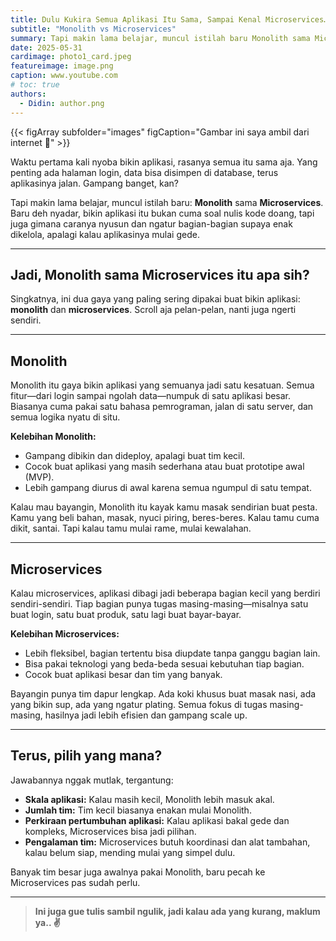 ```yaml
---
title: Dulu Kukira Semua Aplikasi Itu Sama, Sampai Kenal Microservices…
subtitle: "Monolith vs Microservices"
summary: Tapi makin lama belajar, muncul istilah baru Monolith sama Microservices. Baru deh nyadar, bikin aplikasi itu bukan cuma soal nulis kode doang
date: 2025-05-31
cardimage: photo1_card.jpeg
featureimage: image.png
caption: www.youtube.com
# toc: true
authors:
  - Didin: author.png
---
```

{{< figArray subfolder="images" figCaption="Gambar ini saya ambil dari internet :wave:" >}}

Waktu pertama kali nyoba bikin aplikasi, rasanya semua itu sama aja. Yang penting ada halaman login, data bisa disimpen di database, terus aplikasinya jalan. Gampang banget, kan?

Tapi makin lama belajar, muncul istilah baru: **Monolith** sama **Microservices**. Baru deh nyadar, bikin aplikasi itu bukan cuma soal nulis kode doang, tapi juga gimana caranya nyusun dan ngatur bagian-bagian supaya enak dikelola, apalagi kalau aplikasinya mulai gede.

---

## Jadi, Monolith sama Microservices itu apa sih?

Singkatnya, ini dua gaya yang paling sering dipakai buat bikin aplikasi: **monolith** dan **microservices**.
Scroll aja pelan-pelan, nanti juga ngerti sendiri.

---

## Monolith

Monolith itu gaya bikin aplikasi yang semuanya jadi satu kesatuan. Semua fitur—dari login sampai ngolah data—numpuk di satu aplikasi besar. Biasanya cuma pakai satu bahasa pemrograman, jalan di satu server, dan semua logika nyatu di situ.

**Kelebihan Monolith:**

- Gampang dibikin dan dideploy, apalagi buat tim kecil.
- Cocok buat aplikasi yang masih sederhana atau buat prototipe awal (MVP).
- Lebih gampang diurus di awal karena semua ngumpul di satu tempat.

Kalau mau bayangin, Monolith itu kayak kamu masak sendirian buat pesta. Kamu yang beli bahan, masak, nyuci piring, beres-beres. Kalau tamu cuma dikit, santai. Tapi kalau tamu mulai rame, mulai kewalahan.

---

## Microservices

Kalau microservices, aplikasi dibagi jadi beberapa bagian kecil yang berdiri sendiri-sendiri. Tiap bagian punya tugas masing-masing—misalnya satu buat login, satu buat produk, satu lagi buat bayar-bayar.

**Kelebihan Microservices:**

- Lebih fleksibel, bagian tertentu bisa diupdate tanpa ganggu bagian lain.
- Bisa pakai teknologi yang beda-beda sesuai kebutuhan tiap bagian.
- Cocok buat aplikasi besar dan tim yang banyak.

Bayangin punya tim dapur lengkap. Ada koki khusus buat masak nasi, ada yang bikin sup, ada yang ngatur plating. Semua fokus di tugas masing-masing, hasilnya jadi lebih efisien dan gampang scale up.

---

## Terus, pilih yang mana?

Jawabannya nggak mutlak, tergantung:

- **Skala aplikasi:** Kalau masih kecil, Monolith lebih masuk akal.
- **Jumlah tim:** Tim kecil biasanya enakan mulai Monolith.
- **Perkiraan pertumbuhan aplikasi:** Kalau aplikasi bakal gede dan kompleks, Microservices bisa jadi pilihan.
- **Pengalaman tim:** Microservices butuh koordinasi dan alat tambahan, kalau belum siap, mending mulai yang simpel dulu.

Banyak tim besar juga awalnya pakai Monolith, baru pecah ke Microservices pas sudah perlu.

---

> **Ini juga gue tulis sambil ngulik, jadi kalau ada yang kurang, maklum ya.. ✌️**
